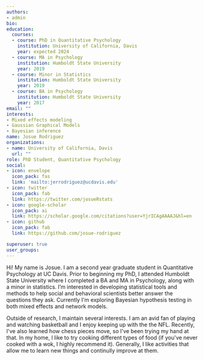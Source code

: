 ```yaml
---
authors:
- admin
bio: 
education:
  courses:
  - course: PhD in Quantitative Psychology
    institution: University of California, Davis
    year: expected 2024
  - course: MA in Psychology
    institution: Humboldt State University
    year: 2019
  - course: Minor in Statistics
    institution: Humboldt State University
    year: 2019
  - course: BA in Psychology
    institution: Humboldt State University
    year: 2017
email: ""
interests: 
- Mixed effects modeling
- Gaussian Graphical Models
- Bayesian inference
name: Josue Rodriguez
organizations:
- name: University of California, Davis
  url: ""
role: PhD Student, Quantitative Psychology
social:
- icon: envelope
  icon_pack: fas
  link: 'mailto:jerrodriguez@ucdavis.edu'
- icon: twitter
  icon_pack: fab
  link: https://twitter.com/josueRstats
- icon: google-scholar
  icon_pack: ai
  link: https://scholar.google.com/citations?user=YjrICAgAAAAJ&hl=en
- icon: github
  icon_pack: fab
  link: https://github.com/josue-rodriguez

superuser: true
user_groups:
---
```


Hi! My name is Josue. I am a second year graduate student in Quantitative Psychology at UC Davis. Prior to beginning my PhD, I attended Humboldt State University where I completed a BA and MA in Psychology, along with a minor in statistics. I’m interested in developing statistical tools and methods to help social and behavioral scientists better answer the questions they ask. Currently I'm exploring Bayesian hypothesis testing in both mixed effects and network models.

Outside of research, I maintain several interests. I am an avid fan of playing and watching basketball and I enjoy keeping up with the the NFL. Recently, I've also learned how chess pieces move, so I've been trying my hand at that. In my home, I like to try cooking different types of food (if you've never cooked with a wok, I highly recommend it). Generally, I like activities that allow me to learn new things and continully improve at them.

